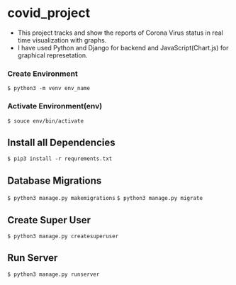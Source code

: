 # covid_project
- This project tracks and show the reports of Corona Virus status in real time visualization with graphs.
- I have used Python and Django for backend and JavaScript(Chart.js) for graphical represetation. 


### Create Environment
`$ python3 -m venv env_name`

### Activate Environment(env)
`$ souce env/bin/activate`

## Install all Dependencies
`$ pip3 install -r requrements.txt`

## Database Migrations
`$ python3 manage.py makemigrations`
`$ python3 manage.py migrate`

## Create Super User
`$ python3 manage.py createsuperuser`

## Run Server
`$ python3 manage.py runserver`
